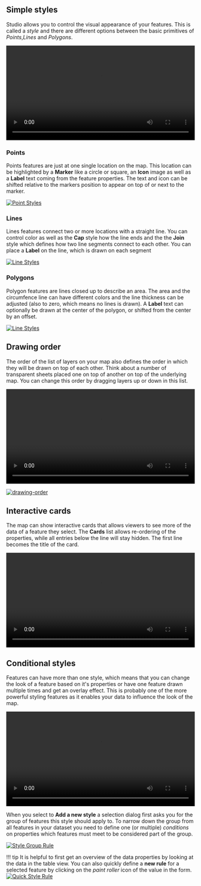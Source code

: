 ## Simple styles

Studio allows you to control the visual appearance of your features. This is
called a _style_ and there are different options between the basic primitives
of _Points_,_Lines_ and _Polygons_. 

<video width="100%"  controls>
  <source src="../../assets/videos/simple-styles.mp4" type="video/mp4">
Your browser does not support the video tag.
</video>   

### Points

Points features are just at one single location on the map. This location can
be highlighted by a **Marker** like a circle or square, an **Icon** image as
well as a **Label** text coming from the feature properties. The text and icon
can be shifted relative to the markers position to appear on top of or next to
the marker.

[![Point Styles](../../assets/images/point-styles.png)](../../assets/images/point-styles.png)

### Lines

Lines features connect two or more locations with a straight line. You can
control color as well as the **Cap** style how the line ends and the the
**Join** style which defines how two line segments connect to each other.
You can place a **Label** on the line, which is drawn on each segment

[![Line Styles](../../assets/images/line-styles.png)](../../assets/images/line-styles.png)

### Polygons

Polygon features are lines closed up to describe an area. The area and the 
circumfence line can have different colors and the line thickness can be 
adjusted (also to zero, which means no lines is drawn). A **Label** text can
optionally be drawn at the center of the polygon, or shifted from the center
by an offset.

[![Line Styles](../../assets/images/line-styles.png)](../../assets/images/line-styles.png)


## Drawing order

The order of the list of layers on your map also defines the order in which
they will be drawn on top of each other. Think about a number of transparent
sheets placed one on top of another on top of the underlying map. You can
change this order by dragging layers up or down in this list.

<video width="100%"  controls>
  <source src="../../assets/videos/drawing-order.mp4" type="video/mp4">
Your browser does not support the video tag.
</video>   

[![drawing-order](../../assets/images/drawing-order.png)](../../assets/images/drawing-order.png)

## Interactive cards

The map can show interactive cards that allows viewers to see more of the data of a
feature they select. The **Cards** list allows re-ordering of the properties, while
all entries below the line will stay hidden. The first line becomes the title of the card.

<video width="100%"  controls>
  <source src="../../assets/videos/interactive-cards.mp4" type="video/mp4">
Your browser does not support the video tag.
</video>   

## Conditional styles

Features can have more than one style, which means that you can change the look of a feature
based on it's properties or have one feature drawn multiple times and get an overlay effect.
This is probably one of the more powerful styling features as it enables your data to influence
the look of the map.

<video width="100%"  controls>
  <source src="../../assets/videos/conditional-styling.mp4" type="video/mp4">
Your browser does not support the video tag.
</video>   

When you select to **Add a new style** a selection dialog first asks you for the group of 
features this style should apply to. To narrow down the group from all features in your dataset
you need to define one (or multiple) _conditions_ on properties which features must meet to 
be considered part of the group. 

[![Style Group Rule](../../assets/images/style-group-rule.png)](../../assets/images/style-group-rule.png)


!!! tip
    It is helpful to first get an overview of the data properties by looking at the data in 
    the table view. You can also quickly define a **new rule** for a selected feature by
    clicking on the _paint roller_ icon of the value in the form. 
    [![Quick Style Rule](../../assets/images/quick-style-rule.png)](../../assets/images/quick-style-rule.png)

